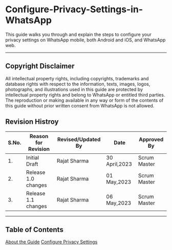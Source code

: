 # Configure-Privacy-Settings-in-WhatsApp
This guide walks you through and explain the steps to configure your privacy settings on WhatsApp mobile, both Android and iOS, and WhatsApp web.

_______________________________________________________________________________________________________________________________________________________________________
## Copyright Disclaimer

All intellectual property rights, including copyrights, trademarks and database rights with respect to the information, texts, images, logos, photographs, and illustrations used in this guide are protected by intellectual property rights and belong to WhatsApp or entitled third parties. The reproduction or making available in any way or form of the contents of this guide without prior written consent from WhatsApp is not allowed.

## Revision Histroy
| S.No. | Reason for Revision | Revised/Updated By | Date | Approved By |
| ---- | ------ | ------ | -------- | ------- |
| 1. | Initial Draft | Rajat Sharma | 30 April,2023 | Scrum Master |
| 2. | Release 1.0 changes | Rajat Sharma | 01 May,2023 | Scrum Master |
| 3. | Release 1.1 changes | Rajat Sharma | 06 May,2023 | Scrum Master |

_______________________________________________________________________________________________________________________________________________________________________

## Table of Contents
[About the Guide](abouttheguide)
[Configure Privacy Settings](configureprivacysettings)
